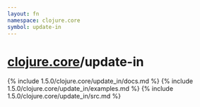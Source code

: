 ```yaml
---
layout: fn
namespace: clojure.core
symbol: update-in
---
```


# [clojure.core](../)/update-in

{% include 1.5.0/clojure.core/update_in/docs.md %}
{% include 1.5.0/clojure.core/update_in/examples.md %}
{% include 1.5.0/clojure.core/update_in/src.md %}

